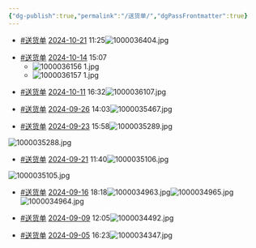 ```yaml
---
{"dg-publish":true,"permalink":"/送货单/","dgPassFrontmatter":true}
---
```



<p><span><ul>
<li dir="auto"><a href="#送货单" class="tag" target="_blank" rel="noopener">#送货单</a> <a data-href="2024-10-21" href="2024-10-21" class="internal-link" target="_blank" rel="noopener">2024-10-21</a> 11:25<span alt="1000036404.jpg" src="1000036404.jpg" class="internal-embed media-embed image-embed is-loaded"><img alt="1000036404.jpg" src="app://bf7f9800620f4b0dc62ee464c943f1315590/%5C%5C192.168.3.4/551%E5%B8%88%E7%94%9F%E5%85%B1%E4%BA%AB%E6%96%87%E4%BB%B6%E5%A4%B9/03%E5%AE%9E%E9%AA%8C%E5%AE%A4%E4%BF%A1%E6%81%AF%E5%BA%93/%E9%99%84%E4%BB%B6/1000036404.jpg?1729481132063"></span></li>
</ul></span></p><p><span><ul>
<li dir="auto"><a href="#送货单" class="tag" target="_blank" rel="noopener">#送货单</a> <a data-href="2024-10-14" href="2024-10-14" class="internal-link" target="_blank" rel="noopener">2024-10-14</a> 15:07
<ul>
<li dir="auto"><span alt="1000036156 1.jpg" src="1000036156 1.jpg" class="internal-embed media-embed image-embed is-loaded"><img alt="1000036156 1.jpg" src="app://bf7f9800620f4b0dc62ee464c943f1315590/%5C%5C192.168.3.4/551%E5%B8%88%E7%94%9F%E5%85%B1%E4%BA%AB%E6%96%87%E4%BB%B6%E5%A4%B9/03%E5%AE%9E%E9%AA%8C%E5%AE%A4%E4%BF%A1%E6%81%AF%E5%BA%93/%E9%99%84%E4%BB%B6/1000036156%201.jpg?1728889729176"></span></li>
<li dir="auto"><span alt="1000036157 1.jpg" src="1000036157 1.jpg" class="internal-embed media-embed image-embed is-loaded"><img alt="1000036157 1.jpg" src="app://bf7f9800620f4b0dc62ee464c943f1315590/%5C%5C192.168.3.4/551%E5%B8%88%E7%94%9F%E5%85%B1%E4%BA%AB%E6%96%87%E4%BB%B6%E5%A4%B9/03%E5%AE%9E%E9%AA%8C%E5%AE%A4%E4%BF%A1%E6%81%AF%E5%BA%93/%E9%99%84%E4%BB%B6/1000036157%201.jpg?1728889735132"></span></li>
</ul>
</li>
</ul></span></p><p><span><ul>
<li dir="auto"><a href="#送货单" class="tag" target="_blank" rel="noopener">#送货单</a> <a data-href="2024-10-11" href="2024-10-11" class="internal-link" target="_blank" rel="noopener">2024-10-11</a> 16:32<span alt="1000036107.jpg" src="1000036107.jpg" class="internal-embed media-embed image-embed is-loaded"><img alt="1000036107.jpg" src="app://bf7f9800620f4b0dc62ee464c943f1315590/%5C%5C192.168.3.4/551%E5%B8%88%E7%94%9F%E5%85%B1%E4%BA%AB%E6%96%87%E4%BB%B6%E5%A4%B9/03%E5%AE%9E%E9%AA%8C%E5%AE%A4%E4%BF%A1%E6%81%AF%E5%BA%93/%E9%99%84%E4%BB%B6/1000036107.jpg?1728635591665"></span></li>
</ul></span></p><p><span><ul>
<li dir="auto"><a href="#送货单" class="tag" target="_blank" rel="noopener">#送货单</a> <a data-href="2024-09-26" href="2024-09-26" class="internal-link" target="_blank" rel="noopener">2024-09-26</a> 14:03<span alt="1000035467.jpg" src="1000035467.jpg" class="internal-embed media-embed image-embed is-loaded"><img alt="1000035467.jpg" src="app://bf7f9800620f4b0dc62ee464c943f1315590/%5C%5C192.168.3.4/551%E5%B8%88%E7%94%9F%E5%85%B1%E4%BA%AB%E6%96%87%E4%BB%B6%E5%A4%B9/03%E5%AE%9E%E9%AA%8C%E5%AE%A4%E4%BF%A1%E6%81%AF%E5%BA%93/%E9%99%84%E4%BB%B6/1000035467.jpg?1727330640372"></span></li>
</ul></span></p><p><span><ul>
<li dir="auto"><a href="#送货单" class="tag" target="_blank" rel="noopener">#送货单</a> <a data-href="2024-09-23" href="2024-09-23" class="internal-link" target="_blank" rel="noopener">2024-09-23</a> 15:58<span alt="1000035289.jpg" src="1000035289.jpg" class="internal-embed media-embed image-embed is-loaded"><img alt="1000035289.jpg" src="app://bf7f9800620f4b0dc62ee464c943f1315590/%5C%5C192.168.3.4/551%E5%B8%88%E7%94%9F%E5%85%B1%E4%BA%AB%E6%96%87%E4%BB%B6%E5%A4%B9/03%E5%AE%9E%E9%AA%8C%E5%AE%A4%E4%BF%A1%E6%81%AF%E5%BA%93/%E9%99%84%E4%BB%B6/1000035289.jpg?1727078349619"></span></li>
</ul>
<p dir="auto"><span alt="1000035288.jpg" src="1000035288.jpg" class="internal-embed media-embed image-embed is-loaded"><img alt="1000035288.jpg" src="app://bf7f9800620f4b0dc62ee464c943f1315590/%5C%5C192.168.3.4/551%E5%B8%88%E7%94%9F%E5%85%B1%E4%BA%AB%E6%96%87%E4%BB%B6%E5%A4%B9/03%E5%AE%9E%E9%AA%8C%E5%AE%A4%E4%BF%A1%E6%81%AF%E5%BA%93/%E9%99%84%E4%BB%B6/1000035288.jpg?1727078349781"></span></p></span></p><p><span><ul>
<li dir="auto"><a href="#送货单" class="tag" target="_blank" rel="noopener">#送货单</a> <a data-href="2024-09-21" href="2024-09-21" class="internal-link" target="_blank" rel="noopener">2024-09-21</a> 11:40<span alt="1000035106.jpg" src="1000035106.jpg" class="internal-embed media-embed image-embed is-loaded"><img alt="1000035106.jpg" src="app://bf7f9800620f4b0dc62ee464c943f1315590/%5C%5C192.168.3.4/551%E5%B8%88%E7%94%9F%E5%85%B1%E4%BA%AB%E6%96%87%E4%BB%B6%E5%A4%B9/03%E5%AE%9E%E9%AA%8C%E5%AE%A4%E4%BF%A1%E6%81%AF%E5%BA%93/%E9%99%84%E4%BB%B6/1000035106.jpg?1726890077809"></span></li>
</ul>
<p dir="auto"><span alt="1000035105.jpg" src="1000035105.jpg" class="internal-embed media-embed image-embed is-loaded"><img alt="1000035105.jpg" src="app://bf7f9800620f4b0dc62ee464c943f1315590/%5C%5C192.168.3.4/551%E5%B8%88%E7%94%9F%E5%85%B1%E4%BA%AB%E6%96%87%E4%BB%B6%E5%A4%B9/03%E5%AE%9E%E9%AA%8C%E5%AE%A4%E4%BF%A1%E6%81%AF%E5%BA%93/%E9%99%84%E4%BB%B6/1000035105.jpg?1726890078039"></span></p></span></p><p><span><ul>
<li dir="auto"><a href="#送货单" class="tag" target="_blank" rel="noopener">#送货单</a> <a data-href="2024-09-16" href="2024-09-16" class="internal-link" target="_blank" rel="noopener">2024-09-16</a> 18:18<span alt="1000034963.jpg" src="1000034963.jpg" class="internal-embed media-embed image-embed is-loaded"><img alt="1000034963.jpg" src="app://bf7f9800620f4b0dc62ee464c943f1315590/%5C%5C192.168.3.4/551%E5%B8%88%E7%94%9F%E5%85%B1%E4%BA%AB%E6%96%87%E4%BB%B6%E5%A4%B9/03%E5%AE%9E%E9%AA%8C%E5%AE%A4%E4%BF%A1%E6%81%AF%E5%BA%93/%E9%99%84%E4%BB%B6/1000034963.jpg?1726654740525"></span><span alt="1000034965.jpg" src="1000034965.jpg" class="internal-embed media-embed image-embed is-loaded"><img alt="1000034965.jpg" src="app://bf7f9800620f4b0dc62ee464c943f1315590/%5C%5C192.168.3.4/551%E5%B8%88%E7%94%9F%E5%85%B1%E4%BA%AB%E6%96%87%E4%BB%B6%E5%A4%B9/03%E5%AE%9E%E9%AA%8C%E5%AE%A4%E4%BF%A1%E6%81%AF%E5%BA%93/%E9%99%84%E4%BB%B6/1000034965.jpg?1726654753107"></span><span alt="1000034964.jpg" src="1000034964.jpg" class="internal-embed media-embed image-embed is-loaded"><img alt="1000034964.jpg" src="app://bf7f9800620f4b0dc62ee464c943f1315590/%5C%5C192.168.3.4/551%E5%B8%88%E7%94%9F%E5%85%B1%E4%BA%AB%E6%96%87%E4%BB%B6%E5%A4%B9/03%E5%AE%9E%E9%AA%8C%E5%AE%A4%E4%BF%A1%E6%81%AF%E5%BA%93/%E9%99%84%E4%BB%B6/1000034964.jpg?1726654744143"></span></li>
</ul></span></p><p><span><ul>
<li dir="auto"><a href="#送货单" class="tag" target="_blank" rel="noopener">#送货单</a> <a data-href="2024-09-09" href="2024-09-09" class="internal-link" target="_blank" rel="noopener">2024-09-09</a> 12:05<span alt="1000034492.jpg" src="1000034492.jpg" class="internal-embed media-embed image-embed is-loaded"><img alt="1000034492.jpg" src="app://bf7f9800620f4b0dc62ee464c943f1315590/%5C%5C192.168.3.4/551%E5%B8%88%E7%94%9F%E5%85%B1%E4%BA%AB%E6%96%87%E4%BB%B6%E5%A4%B9/03%E5%AE%9E%E9%AA%8C%E5%AE%A4%E4%BF%A1%E6%81%AF%E5%BA%93/%E9%99%84%E4%BB%B6/1000034492.jpg?1725854739446"></span></li>
</ul></span></p><p><span><ul>
<li dir="auto"><a href="#送货单" class="tag" target="_blank" rel="noopener">#送货单</a> <a data-href="2024-09-05" href="2024-09-05" class="internal-link" target="_blank" rel="noopener">2024-09-05</a> 16:23<span alt="1000034347.jpg" src="1000034347.jpg" class="internal-embed media-embed image-embed is-loaded"><img alt="1000034347.jpg" src="app://bf7f9800620f4b0dc62ee464c943f1315590/%5C%5C192.168.3.4/551%E5%B8%88%E7%94%9F%E5%85%B1%E4%BA%AB%E6%96%87%E4%BB%B6%E5%A4%B9/03%E5%AE%9E%E9%AA%8C%E5%AE%A4%E4%BF%A1%E6%81%AF%E5%BA%93/%E9%99%84%E4%BB%B6/1000034347.jpg?1725524644968"></span></li>
</ul></span></p>